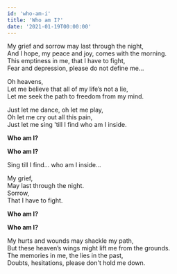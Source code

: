 ```yaml
---
id: 'who-am-i'
title: 'Who am I?'
date: '2021-01-19T00:00:00'
---
```


My grief and sorrow may last through the night,<br />
And I hope, my peace and joy, comes with the morning.<br />
This emptiness in me, that I have to fight,<br />
Fear and depression, please do not define me...

Oh heavens,<br />
Let me believe that all of my life’s not a lie,<br />
Let me seek the path to freedom from my mind.

Just let me dance, oh let me play,<br />
Oh let me cry out all this pain,<br />
Just let me sing 'till I find who am I inside.

**Who am I?**

**Who am I?**

Sing till I find... who am I inside...

My grief,<br />
May last through the night.<br />
Sorrow,<br />
That I have to fight.

**Who am I?**

**Who am I?**

My hurts and wounds may shackle my path,<br />
But these heaven’s wings might lift me from the grounds.<br />
The memories in me, the lies in the past,<br />
Doubts, hesitations, please don't hold me down.
